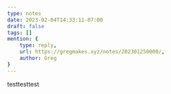 ```yaml
---
type: notes
date: 2023-02-04T14:33:11-07:00
draft: false
tags: []
mention: { 
	type: reply,
	url: https://gregmakes.xyz/notes/202301250000/, 
	author: Greg
}
---
```


testtesttest

